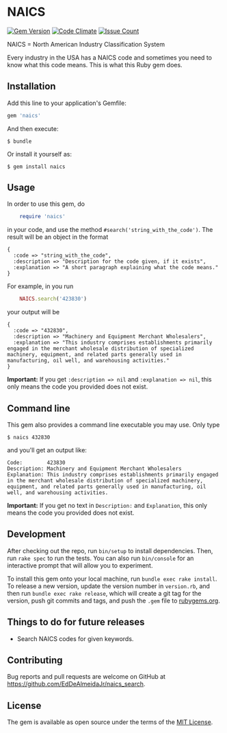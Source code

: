 # NAICS

[![Gem Version](https://badge.fury.io/rb/naics.svg)](https://badge.fury.io/rb/naics) [![Code Climate](https://codeclimate.com/github/EdDeAlmeidaJr/naics_search/badges/gpa.svg)](https://codeclimate.com/github/EdDeAlmeidaJr/naics_search) [![Issue Count](https://codeclimate.com/github/EdDeAlmeidaJr/naics_search/badges/issue_count.svg)](https://codeclimate.com/github/EdDeAlmeidaJr/naics_search)

NAICS = North American Industry Classification System

Every industry in the USA has a NAICS code and sometimes you need to know what this code means. This is what this Ruby gem does.


## Installation

Add this line to your application's Gemfile:

```ruby
gem 'naics'
```

And then execute:

    $ bundle

Or install it yourself as:

    $ gem install naics


## Usage

In order to use this gem, do

```ruby
    require 'naics'
```

in your code, and use the method `#search('string_with_the_code')`. The result will be an object in the format

    {
      :code => "string_with_the_code",
      :description => "Description for the code given, if it exists",
      :explanation => "A short paragraph explaining what the code means."
    }

For example, in you run

```ruby
    NAICS.search('423830')
```

your output will be

    {
      :code => "432830",
      :description => "Machinery and Equipment Merchant Wholesalers",
      :explanation => "This industry comprises establishments primarily engaged in the merchant wholesale distribution of specialized machinery, equipment, and related parts generally used in manufacturing, oil well, and warehousing activities."
    }

**Important:** If you get `:description => nil` and `:explanation => nil`, this only means the code you provided does not exist.


## Command line

This gem also provides a command line executable you may use. Only type

    $ naics 432830

and you'll get an output like:

    Code:        423830
    Description: Machinery and Equipment Merchant Wholesalers
    Explanation: This industry comprises establishments primarily engaged in the merchant wholesale distribution of specialized machinery, equipment, and related parts generally used in manufacturing, oil well, and warehousing activities.

**Important:** If you get no text in `Description:` and `Explanation`, this only means the code you provided does not exist.


## Development

After checking out the repo, run `bin/setup` to install dependencies. Then, run `rake spec` to run the tests. You can also run `bin/console` for an interactive prompt that will allow you to experiment.

To install this gem onto your local machine, run `bundle exec rake install`. To release a new version, update the version number in `version.rb`, and then run `bundle exec rake release`, which will create a git tag for the version, push git commits and tags, and push the `.gem` file to [rubygems.org](https://rubygems.org).


## Things to do for future releases

- Search NAICS codes for given keywords.


## Contributing

Bug reports and pull requests are welcome on GitHub at https://github.com/EdDeAlmeidaJr/naics_search.


## License

The gem is available as open source under the terms of the [MIT License](http://opensource.org/licenses/MIT).

